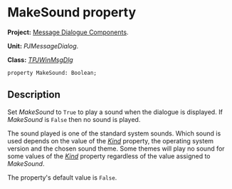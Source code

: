 # MakeSound property #

**Project:** [Message Dialogue Components](MessageDialogComponents.md).

**Unit:** _PJMessageDialog_.

**Class:** _[TPJWinMsgDlg](TPJWinMsgDlg.md)_

```
property MakeSound: Boolean;
```

## Description ##

Set _MakeSound_ to `True` to play a sound when the dialogue is displayed. If _MakeSound_ is `False` then no sound is played.

The sound played is one of the standard system sounds. Which sound is used depends on the value of the _[Kind](TPJWinMsgDlgKind.md)_ property, the operating system version and the chosen sound theme. Some themes will play no sound for some values of the _[Kind](TPJWinMsgDlgKind.md)_ property regardless of the value assigned to _MakeSound_.

The property's default value is `False`.